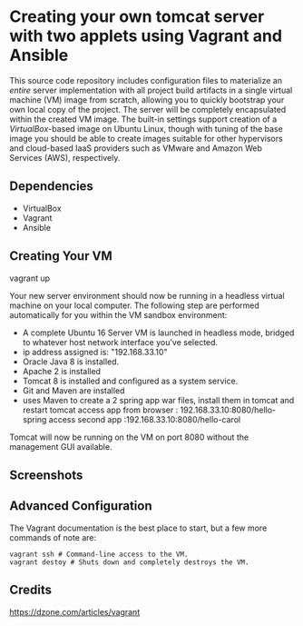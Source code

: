 

Creating your own tomcat server with two applets using Vagrant and Ansible
========
This source code repository includes configuration files to materialize an _entire_ server implementation with all project build artifacts in a single virtual machine (VM) image from scratch, allowing you to quickly bootstrap your own local copy of the project. The server will be completely encapsulated within the created VM image.  The built-in settings support creation of a *VirtualBox*-based image on Ubuntu Linux, though with tuning of the base image you should be able to create images suitable for other hypervisors and cloud-based IaaS providers such as VMware and Amazon Web Services (AWS), respectively.

Dependencies
----

 * VirtualBox
 * Vagrant
 * Ansible

Creating Your VM
----
vagrant up

Your new server environment should now be running in a headless virtual machine on your local computer. The following step are performed automatically for you within the VM sandbox environment:

 * A complete Ubuntu 16 Server VM is launched in headless mode, bridged to whatever host network interface you've selected.
 * ip address assigned is: "192.168.33.10"
 * Oracle Java 8 is installed.
 * Apache 2 is installed
 * Tomcat 8 is installed and configured as a system service.
 * Git and Maven are installed
 * uses Maven to create a 2 spring app war files, install them in tomcat and restart tomcat
	access app from browser : 192.168.33.10:8080/hello-spring
	access second app :192.168.33.10:8080/hello-carol
 
Tomcat will now be running on the VM on port 8080 without the management GUI available.

 
Screenshots
----

Advanced Configuration
----
The Vagrant documentation is the best place to start, but a few more commands of note are:

    vagrant ssh # Command-line access to the VM.
    vagrant destoy # Shuts down and completely destroys the VM.


Credits
----
https://dzone.com/articles/vagrant
